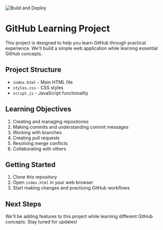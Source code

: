 ![Build and Deploy](https://github.com/RushitSolanki/LearnGitHub/actions/workflows/main.yml/badge.svg?branch=main)

# GitHub Learning Project

This project is designed to help you learn GitHub through practical experience. We'll build a simple web application while learning essential GitHub concepts.

## Project Structure
- `index.html` - Main HTML file
- `styles.css` - CSS styles
- `script.js` - JavaScript functionality

## Learning Objectives
1. Creating and managing repositories
2. Making commits and understanding commit messages
3. Working with branches
4. Creating pull requests
5. Resolving merge conflicts
6. Collaborating with others

## Getting Started
1. Clone this repository
2. Open `index.html` in your web browser
3. Start making changes and practicing GitHub workflows

## Next Steps
We'll be adding features to this project while learning different GitHub concepts. Stay tuned for updates! 